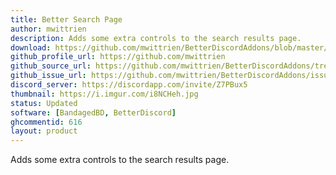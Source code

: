 ```yaml
---
title: Better Search Page
author: mwittrien
description: Adds some extra controls to the search results page.
download: https://github.com/mwittrien/BetterDiscordAddons/blob/master/Plugins/BetterSearchPage/BetterSearchPage.plugin.js
github_profile_url: https://github.com/mwittrien
github_source_url: https://github.com/mwittrien/BetterDiscordAddons/tree/master/Plugins/BetterSearchPage
github_issue_url: https://github.com/mwittrien/BetterDiscordAddons/issues/
discord_server: https://discordapp.com/invite/Z7PBux5
thumbnail: https://i.imgur.com/i8NCHeh.jpg
status: Updated
software: [BandagedBD, BetterDiscord]
ghcommentid: 616
layout: product
---
```

Adds some extra controls to the search results page.